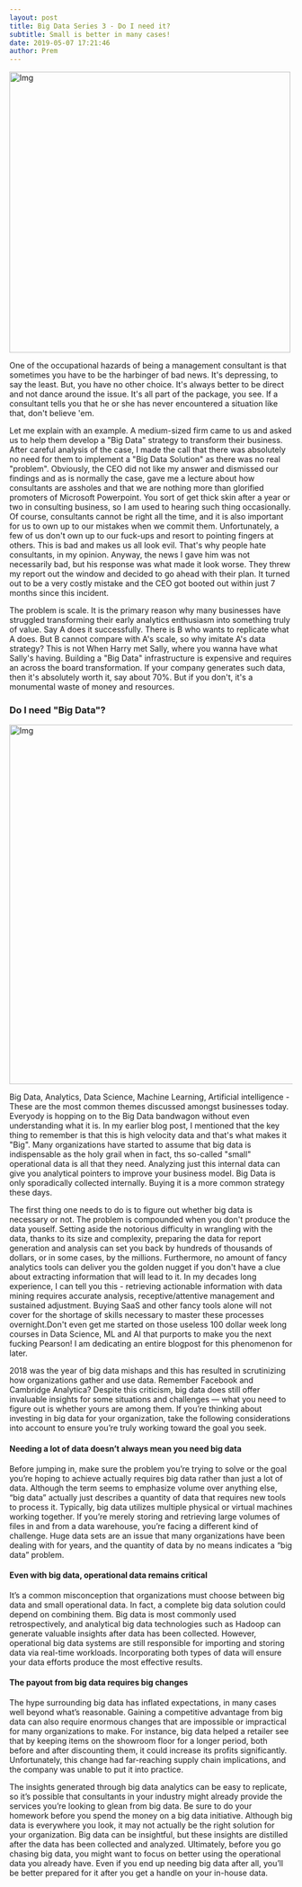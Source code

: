 ```yaml
---
layout: post
title: Big Data Series 3 - Do I need it?
subtitle: Small is better in many cases!
date: 2019-05-07 17:21:46
author: Prem
---
```


<div class="block">
          <left><img src="{{ site.baseurl }}/img/bd3.jpg" alt="Img" style="width:500px;"/></left>
          </div>
          
One of the occupational hazards of being a management consultant is that sometimes you have to be the harbinger of bad news. It's depressing, to say the least. But, you have no other choice. It's always better to be direct and not dance around the issue. It's all part of the package, you see. If a consultant tells you that he or she has never encountered a situation like that, don't believe 'em.

Let me explain with an example. A medium-sized firm came to us and asked us to help them develop a "Big Data" strategy to transform their business. After careful analysis of the case, I made the call that there was absolutely no need for them to implement a "Big Data Solution" as there was no real "problem". Obviously, the CEO did not like my answer and dismissed our findings and as is normally the case, gave me a lecture about how consultants are assholes and that we are nothing more than glorified promoters of Microsoft Powerpoint. You sort of get thick skin after a year or two in consulting business, so I am used to hearing such thing occasionally. Of course, consultants cannot be right all the time, and it is also important for us to own up to our mistakes when we commit them. Unfortunately, a few of us don't own up to our fuck-ups and resort to pointing fingers at others. This is bad and makes us all look evil. That's why people hate consultants, in my opinion.  Anyway, the news I gave him was not necessarily bad, but his response was what made it look worse. They threw my report out the window and decided to go ahead with their plan. It turned out to be a very costly mistake and the CEO got booted out within just 7 months since this incident.

The problem is scale. It is the primary reason why many businesses have struggled transforming their early analytics enthusiasm into something truly of value. Say A does it successfully. There is B who wants to replicate what A does. But B cannot compare with A's scale, so why imitate A's data strategy? This is not When Harry met Sally, where you wanna have what Sally's having. Building a "Big Data" infrastructure is expensive and requires an across the board transformation. If your company generates such data, then it's absolutely worth it, say about 70%. But if you don't, it's a monumental waste of money and resources.

### Do I need "Big Data"?

<div class="block">
          <left><img src="{{ site.baseurl }}/img/stat.jpg" alt="Img" style="width:640px;"/></left>
          </div>

Big Data, Analytics, Data Science, Machine Learning, Artificial intelligence - These are the most common themes discussed amongst businesses today. Everyody is hopping on to the Big Data bandwagon without even understanding what it is. In my earlier blog post, I mentioned that the key thing to remember is that this is high velocity data and that's what makes it "Big". Many organizations have started to assume that big data is indispensable as the holy grail when in fact, ths so-called "small" operational data is all that they need. Analyzing just this internal data can give you analytical pointers to improve your business model. Big Data is only sporadically collected internally. Buying it is a more common strategy these days.

The first thing one needs to do is to figure out whether big data is necessary or not. The problem is compounded when you don't produce the data youself. Setting aside the notorious difficulty in wrangling with the data, thanks to its size and complexity, preparing the data for report generation and analysis can set you back by hundreds of thousands of dollars, or in some cases, by the millions. Furthermore, no amount of fancy analytics tools can deliver you the golden nugget if you don't have a clue about extracting information that will lead to it. In my decades long experience, I can tell you this - retrieving actionable information with data mining requires accurate analysis, receptive/attentive management and sustained adjustment. Buying SaaS and other fancy tools alone will not cover for the shortage of skills necessary to master these processes overnight.Don't even get me started on those useless 100 dollar week long courses in Data Science, ML and AI that purports to make you the next fucking Pearson! I am dedicating an entire blogpost for this phenomenon for later.

2018 was the year of big data mishaps and this has resulted in scrutinizing how organizations gather and use data. Remember Facebook and Cambridge Analytica? Despite this criticism, big data does still offer invaluable insights for some situations and challenges — what you need to figure out is whether yours are among them. If you’re thinking about investing in big data for your organization, take the following considerations into account to ensure you’re truly working toward the goal you seek.

#### Needing a lot of data doesn’t always mean you need big data
Before jumping in, make sure the problem you’re trying to solve or the goal you’re hoping to achieve actually requires big data rather than just a lot of data. Although the term seems to emphasize volume over anything else, “big data” actually just describes a quantity of data that requires new tools to process it. Typically, big data utilizes multiple physical or virtual machines working together. If you’re merely storing and retrieving large volumes of files in and from a data warehouse, you’re facing a different kind of challenge. Huge data sets are an issue that many organizations have been dealing with for years, and the quantity of data by no means indicates a “big data” problem.

#### Even with big data, operational data remains critical
It’s a common misconception that organizations must choose between big data and small operational data. In fact, a complete big data solution could depend on combining them. Big data is most commonly used retrospectively, and analytical big data technologies such as Hadoop can generate valuable insights after data has been collected. However, operational big data systems are still responsible for importing and storing data via real-time workloads. Incorporating both types of data will ensure your data efforts produce the most effective results.

#### The payout from big data requires big changes
The hype surrounding big data has inflated expectations, in many cases well beyond what’s reasonable. Gaining a competitive advantage from big data can also require enormous changes that are impossible or impractical for many organizations to make. For instance, big data helped a retailer see that by keeping items on the showroom floor for a longer period, both before and after discounting them, it could increase its profits significantly. Unfortunately, this change had far-reaching supply chain implications, and the company was unable to put it into practice.

The insights generated through big data analytics can be easy to replicate, so it’s possible that consultants in your industry might already provide the services you’re looking to glean from big data. Be sure to do your homework before you spend the money on a big data initiative. Although big data is everywhere you look, it may not actually be the right solution for your organization. Big data can be insightful, but these insights are distilled after the data has been collected and analyzed. Ultimately, before you go chasing big data, you might want to focus on better using the operational data you already have. Even if you end up needing big data after all, you’ll be better prepared for it after you get a handle on your in-house data.
